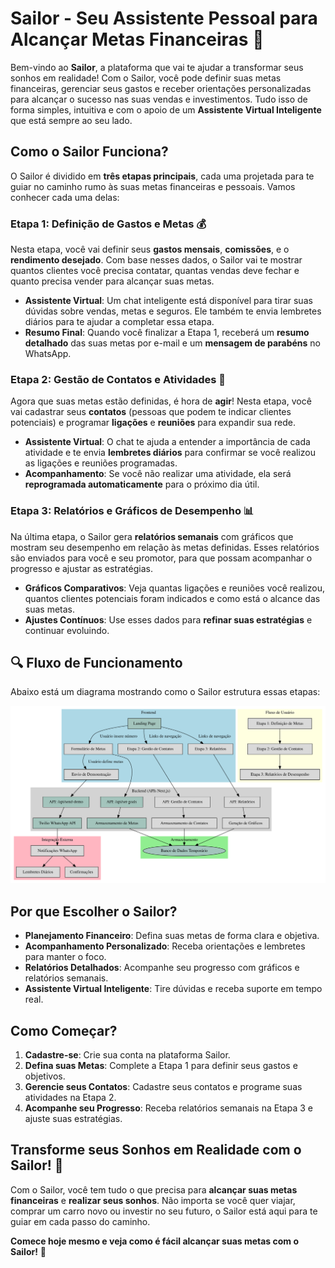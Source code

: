 # Sailor - Seu Assistente Pessoal para Alcançar Metas Financeiras 🚀

Bem-vindo ao **Sailor**, a plataforma que vai te ajudar a transformar seus sonhos em realidade! Com o Sailor, você pode definir suas metas financeiras, gerenciar seus gastos e receber orientações personalizadas para alcançar o sucesso nas suas vendas e investimentos. Tudo isso de forma simples, intuitiva e com o apoio de um **Assistente Virtual Inteligente** que está sempre ao seu lado.

## Como o Sailor Funciona?

O Sailor é dividido em **três etapas principais**, cada uma projetada para te guiar no caminho rumo às suas metas financeiras e pessoais. Vamos conhecer cada uma delas:

### Etapa 1: Definição de Gastos e Metas 💰

Nesta etapa, você vai definir seus **gastos mensais**, **comissões**, e o **rendimento desejado**. Com base nesses dados, o Sailor vai te mostrar quantos clientes você precisa contatar, quantas vendas deve fechar e quanto precisa vender para alcançar suas metas. 

- **Assistente Virtual**: Um chat inteligente está disponível para tirar suas dúvidas sobre vendas, metas e seguros. Ele também te envia lembretes diários para te ajudar a completar essa etapa.
- **Resumo Final**: Quando você finalizar a Etapa 1, receberá um **resumo detalhado** das suas metas por e-mail e um **mensagem de parabéns** no WhatsApp.

### Etapa 2: Gestão de Contatos e Atividades 📅

Agora que suas metas estão definidas, é hora de **agir**! Nesta etapa, você vai cadastrar seus **contatos** (pessoas que podem te indicar clientes potenciais) e programar **ligações** e **reuniões** para expandir sua rede.

- **Assistente Virtual**: O chat te ajuda a entender a importância de cada atividade e te envia **lembretes diários** para confirmar se você realizou as ligações e reuniões programadas.
- **Acompanhamento**: Se você não realizar uma atividade, ela será **reprogramada automaticamente** para o próximo dia útil.

### Etapa 3: Relatórios e Gráficos de Desempenho 📊

Na última etapa, o Sailor gera **relatórios semanais** com gráficos que mostram seu desempenho em relação às metas definidas. Esses relatórios são enviados para você e seu promotor, para que possam acompanhar o progresso e ajustar as estratégias.

- **Gráficos Comparativos**: Veja quantas ligações e reuniões você realizou, quantos clientes potenciais foram indicados e como está o alcance das suas metas.
- **Ajustes Contínuos**: Use esses dados para **refinar suas estratégias** e continuar evoluindo.

## 🔍 Fluxo de Funcionamento  

Abaixo está um diagrama mostrando como o Sailor estrutura essas etapas:

![Fluxo do Sailor](./diagrama_fluxo.svg)

## Por que Escolher o Sailor?

- **Planejamento Financeiro**: Defina suas metas de forma clara e objetiva.
- **Acompanhamento Personalizado**: Receba orientações e lembretes para manter o foco.
- **Relatórios Detalhados**: Acompanhe seu progresso com gráficos e relatórios semanais.
- **Assistente Virtual Inteligente**: Tire dúvidas e receba suporte em tempo real.

## Como Começar?

1. **Cadastre-se**: Crie sua conta na plataforma Sailor.
2. **Defina suas Metas**: Complete a Etapa 1 para definir seus gastos e objetivos.
3. **Gerencie seus Contatos**: Cadastre seus contatos e programe suas atividades na Etapa 2.
4. **Acompanhe seu Progresso**: Receba relatórios semanais na Etapa 3 e ajuste suas estratégias.

## Transforme seus Sonhos em Realidade com o Sailor! 🌟

Com o Sailor, você tem tudo o que precisa para **alcançar suas metas financeiras** e **realizar seus sonhos**. Não importa se você quer viajar, comprar um carro novo ou investir no seu futuro, o Sailor está aqui para te guiar em cada passo do caminho.

**Comece hoje mesmo e veja como é fácil alcançar suas metas com o Sailor!** 🚀
